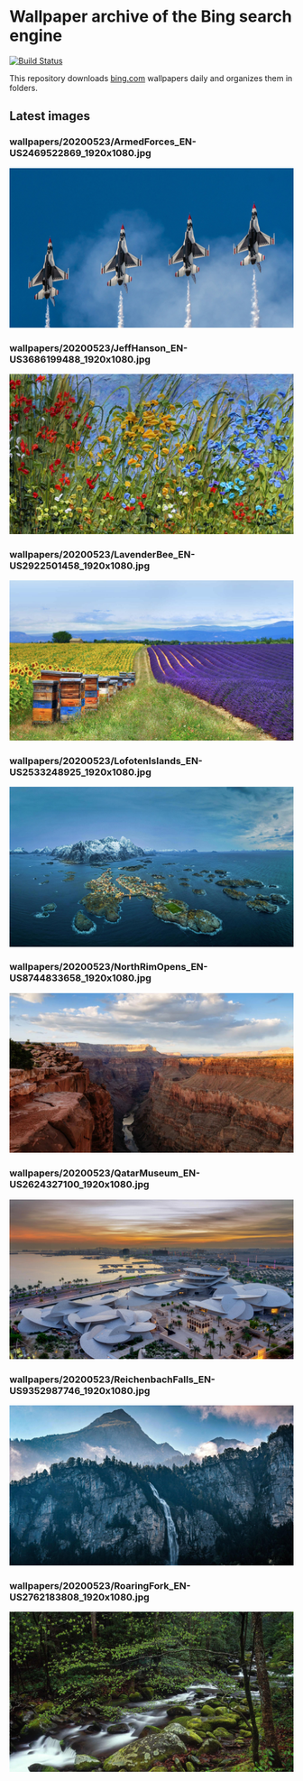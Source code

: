 # Wallpaper archive of the Bing search engine

[![Build Status](https://travis-ci.org/kijart/bing-daily-images-dl.svg?branch=wallpapers)](https://travis-ci.org/kijart/bing-daily-images-dl)

This repository downloads [bing.com](https://www.bing.com) wallpapers daily and organizes them in folders.

## Latest images

<!-- Wallpapers -->

### wallpapers/20200523/ArmedForces_EN-US2469522869_1920x1080.jpg

![wallpapers/20200523/ArmedForces_EN-US2469522869_1920x1080.jpg](wallpapers/20200523/ArmedForces_EN-US2469522869_1920x1080.jpg)

### wallpapers/20200523/JeffHanson_EN-US3686199488_1920x1080.jpg

![wallpapers/20200523/JeffHanson_EN-US3686199488_1920x1080.jpg](wallpapers/20200523/JeffHanson_EN-US3686199488_1920x1080.jpg)

### wallpapers/20200523/LavenderBee_EN-US2922501458_1920x1080.jpg

![wallpapers/20200523/LavenderBee_EN-US2922501458_1920x1080.jpg](wallpapers/20200523/LavenderBee_EN-US2922501458_1920x1080.jpg)

### wallpapers/20200523/LofotenIslands_EN-US2533248925_1920x1080.jpg

![wallpapers/20200523/LofotenIslands_EN-US2533248925_1920x1080.jpg](wallpapers/20200523/LofotenIslands_EN-US2533248925_1920x1080.jpg)

### wallpapers/20200523/NorthRimOpens_EN-US8744833658_1920x1080.jpg

![wallpapers/20200523/NorthRimOpens_EN-US8744833658_1920x1080.jpg](wallpapers/20200523/NorthRimOpens_EN-US8744833658_1920x1080.jpg)

### wallpapers/20200523/QatarMuseum_EN-US2624327100_1920x1080.jpg

![wallpapers/20200523/QatarMuseum_EN-US2624327100_1920x1080.jpg](wallpapers/20200523/QatarMuseum_EN-US2624327100_1920x1080.jpg)

### wallpapers/20200523/ReichenbachFalls_EN-US9352987746_1920x1080.jpg

![wallpapers/20200523/ReichenbachFalls_EN-US9352987746_1920x1080.jpg](wallpapers/20200523/ReichenbachFalls_EN-US9352987746_1920x1080.jpg)

### wallpapers/20200523/RoaringFork_EN-US2762183808_1920x1080.jpg

![wallpapers/20200523/RoaringFork_EN-US2762183808_1920x1080.jpg](wallpapers/20200523/RoaringFork_EN-US2762183808_1920x1080.jpg)

